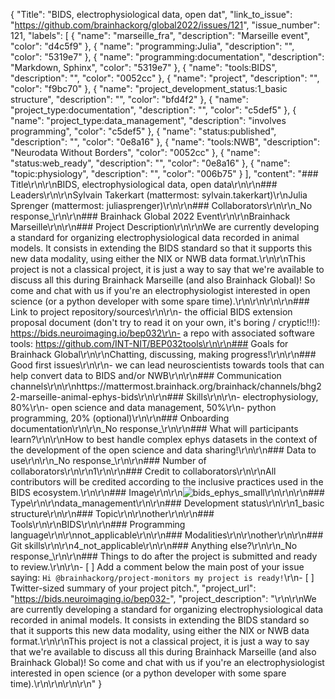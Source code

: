 {
  "Title": "BIDS, electrophysiological data, open dat",
  "link_to_issue": "https://github.com/brainhackorg/global2022/issues/121",
  "issue_number": 121,
  "labels": [
    {
      "name": "marseille_fra",
      "description": "Marseille event",
      "color": "d4c5f9"
    },
    {
      "name": "programming:Julia",
      "description": "",
      "color": "5319e7"
    },
    {
      "name": "programming:documentation",
      "description": "Markdown, Sphinx",
      "color": "5319e7"
    },
    {
      "name": "tools:BIDS",
      "description": "",
      "color": "0052cc"
    },
    {
      "name": "project",
      "description": "",
      "color": "f9bc70"
    },
    {
      "name": "project_development_status:1_basic structure",
      "description": "",
      "color": "bfd4f2"
    },
    {
      "name": "project_type:documentation",
      "description": "",
      "color": "c5def5"
    },
    {
      "name": "project_type:data_management",
      "description": "involves programming",
      "color": "c5def5"
    },
    {
      "name": "status:published",
      "description": "",
      "color": "0e8a16"
    },
    {
      "name": "tools:NWB",
      "description": "Neurodata Without Borders",
      "color": "0052cc"
    },
    {
      "name": "status:web_ready",
      "description": "",
      "color": "0e8a16"
    },
    {
      "name": "topic:physiology",
      "description": "",
      "color": "006b75"
    }
  ],
  "content": "### Title\r\n\r\nBIDS, electrophysiological data, open data\r\n\r\n### Leaders\r\n\r\nSylvain Takerkart (mattermost: sylvain.takerkart)\r\nJulia Sprenger (mattermost: juliasprenger)\r\n\r\n### Collaborators\r\n\r\n_No response_\r\n\r\n### Brainhack Global 2022 Event\r\n\r\nBrainhack Marseille\r\n\r\n### Project Description\r\n\r\nWe are currently developing a standard for organizing electrophysiological data recorded in animal models. It consists in extending the BIDS standard so that it supports this new data modality, using either the NIX or NWB data format.\r\n\r\nThis project is not a classical project, it is just a way to say that we're available to discuss all this during Brainhack Marseille (and also Brainhack Global)! So come and chat with us if you're an electrophysiologist interested in open science (or a python developer with some spare time).\r\n\r\n\r\n\r\n### Link to project repository/sources\r\n\r\n- the official BIDS extension proposal document (don't try to read it on your own, it's boring / cryptic!!!): https://bids.neuroimaging.io/bep032\r\n- a repo with associated software tools: https://github.com/INT-NIT/BEP032tools\r\n\r\n### Goals for Brainhack Global\r\n\r\nChatting, discussing, making progress!\r\n\r\n### Good first issues\r\n\r\n- we can lead neuroscientists towards tools that can help convert data to BIDS and/or NWB\r\n\r\n### Communication channels\r\n\r\nhttps://mattermost.brainhack.org/brainhack/channels/bhg22-marseille-animal-ephys-bids\r\n\r\n### Skills\r\n\r\n- electrophysiology, 80%\r\n- open science and data management, 50%\r\n- python programming, 20% (optional)\r\n\r\n### Onboarding documentation\r\n\r\n_No response_\r\n\r\n### What will participants learn?\r\n\r\nHow to best handle complex ephys datasets in the context of the development of the open science and data sharing!\r\n\r\n### Data to use\r\n\r\n_No response_\r\n\r\n### Number of collaborators\r\n\r\n1\r\n\r\n### Credit to collaborators\r\n\r\nAll contributors will be credited according to the inclusive practices used in the BIDS ecosystem.\r\n\r\n### Image\r\n\r\n![bids_ephys_small](https://user-images.githubusercontent.com/7886280/203045647-84ce9c11-6bbe-444c-b153-cfe9f557dd9b.png)\r\n\r\n\r\n### Type\r\n\r\ndata_management\r\n\r\n### Development status\r\n\r\n1_basic structure\r\n\r\n### Topic\r\n\r\nother\r\n\r\n### Tools\r\n\r\nBIDS\r\n\r\n### Programming language\r\n\r\nnot_applicable\r\n\r\n### Modalities\r\n\r\nother\r\n\r\n### Git skills\r\n\r\n4_not_applicable\r\n\r\n### Anything else?\r\n\r\n_No response_\r\n\r\n### Things to do after the project is submitted and ready to review.\r\n\r\n- [ ] Add a comment below the main post of your issue saying: `Hi @brainhackorg/project-monitors my project is ready!`\r\n- [ ] Twitter-sized summary of your project pitch.",
  "project_url": "https://bids.neuroimaging.io/bep032-",
  "project_description": "\r\n\r\nWe are currently developing a standard for organizing electrophysiological data recorded in animal models. It consists in extending the BIDS standard so that it supports this new data modality, using either the NIX or NWB data format.\r\n\r\nThis project is not a classical project, it is just a way to say that we're available to discuss all this during Brainhack Marseille (and also Brainhack Global)! So come and chat with us if you're an electrophysiologist interested in open science (or a python developer with some spare time).\r\n\r\n\r\n\r\n"
}
